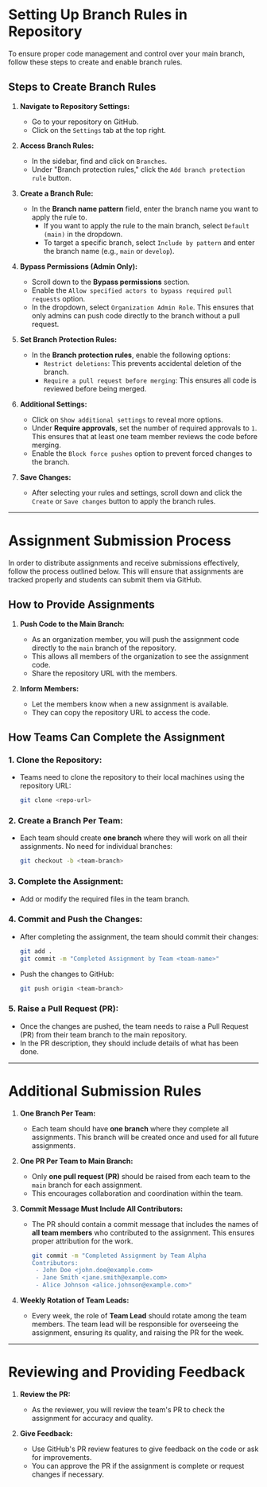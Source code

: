 # Setting Up Branch Rules in Repository

To ensure proper code management and control over your main branch, follow these steps to create and enable branch rules.

## Steps to Create Branch Rules

1. **Navigate to Repository Settings:**
   - Go to your repository on GitHub.
   - Click on the `Settings` tab at the top right.

2. **Access Branch Rules:**
   - In the sidebar, find and click on `Branches`.
   - Under "Branch protection rules," click the `Add branch protection rule` button.

3. **Create a Branch Rule:**
   - In the **Branch name pattern** field, enter the branch name you want to apply the rule to.
     - If you want to apply the rule to the main branch, select `Default (main)` in the dropdown.
     - To target a specific branch, select `Include by pattern` and enter the branch name (e.g., `main` or `develop`).

4. **Bypass Permissions (Admin Only):**
   - Scroll down to the **Bypass permissions** section.
   - Enable the `Allow specified actors to bypass required pull requests` option.
   - In the dropdown, select `Organization Admin Role`. This ensures that only admins can push code directly to the branch without a pull request.

5. **Set Branch Protection Rules:**
   - In the **Branch protection rules**, enable the following options:
     - `Restrict deletions`: This prevents accidental deletion of the branch.
     - `Require a pull request before merging`: This ensures all code is reviewed before being merged.

6. **Additional Settings:**
   - Click on `Show additional settings` to reveal more options.
   - Under **Require approvals**, set the number of required approvals to `1`. This ensures that at least one team member reviews the code before merging.
   - Enable the `Block force pushes` option to prevent forced changes to the branch.

7. **Save Changes:**
   - After selecting your rules and settings, scroll down and click the `Create` or `Save changes` button to apply the branch rules.

---

# Assignment Submission Process

In order to distribute assignments and receive submissions effectively, follow the process outlined below. This will ensure that assignments are tracked properly and students can submit them via GitHub.

## How to Provide Assignments

1. **Push Code to the Main Branch:**
   - As an organization member, you will push the assignment code directly to the `main` branch of the repository.
   - This allows all members of the organization to see the assignment code.
   - Share the repository URL with the members.

2. **Inform Members:**
   - Let the members know when a new assignment is available.
   - They can copy the repository URL to access the code.

## How Teams Can Complete the Assignment

### 1. **Clone the Repository:**
   - Teams need to clone the repository to their local machines using the repository URL:
     ```bash
     git clone <repo-url>
     ```

### 2. **Create a Branch Per Team:**
   - Each team should create **one branch** where they will work on all their assignments. No need for individual branches:
     ```bash
     git checkout -b <team-branch>
     ```

### 3. **Complete the Assignment:**
   - Add or modify the required files in the team branch.

### 4. **Commit and Push the Changes:**
   - After completing the assignment, the team should commit their changes:
     ```bash
     git add .
     git commit -m "Completed Assignment by Team <team-name>"
     ```
   - Push the changes to GitHub:
     ```bash
     git push origin <team-branch>
     ```

### 5. **Raise a Pull Request (PR):**
   - Once the changes are pushed, the team needs to raise a Pull Request (PR) from their team branch to the main repository.
   - In the PR description, they should include details of what has been done.

---

# Additional Submission Rules

1. **One Branch Per Team:**
   - Each team should have **one branch** where they complete all assignments. This branch will be created once and used for all future assignments.

2. **One PR Per Team to Main Branch:**
   - Only **one pull request (PR)** should be raised from each team to the `main` branch for each assignment.
   - This encourages collaboration and coordination within the team.

3. **Commit Message Must Include All Contributors:**
   - The PR should contain a commit message that includes the names of **all team members** who contributed to the assignment. This ensures proper attribution for the work.
     ```bash
     git commit -m "Completed Assignment by Team Alpha
     Contributors:
      - John Doe <john.doe@example.com>
      - Jane Smith <jane.smith@example.com>
      - Alice Johnson <alice.johnson@example.com>"
     ```


4. **Weekly Rotation of Team Leads:**
   - Every week, the role of **Team Lead** should rotate among the team members. The team lead will be responsible for overseeing the assignment, ensuring its quality, and raising the PR for the week.

---

# Reviewing and Providing Feedback

1. **Review the PR:**
   - As the reviewer, you will review the team's PR to check the assignment for accuracy and quality.

2. **Give Feedback:**
   - Use GitHub's PR review features to give feedback on the code or ask for improvements.
   - You can approve the PR if the assignment is complete or request changes if necessary.
